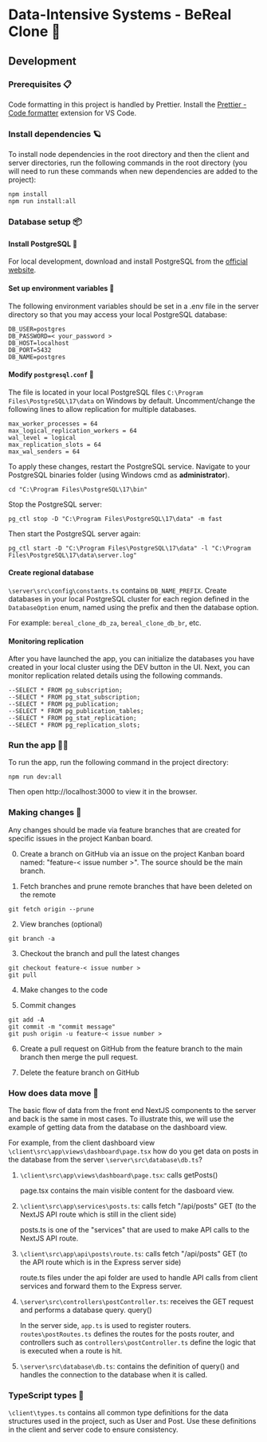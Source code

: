 # Data-Intensive Systems - BeReal Clone 🎥

## Development

### Prerequisites 📋

Code formatting in this project is handled by Prettier. Install the [Prettier - Code formatter](https://marketplace.visualstudio.com/items?itemName=esbenp.prettier-vscode) extension for VS Code.

### Install dependencies 🪐

To install node dependencies in the root directory and then the client and server directories, run the following commands in the root directory (you will need to run these commands when new dependencies are added to the project):

```
npm install
npm run install:all
```
### Database setup 📦

#### Install PostgreSQL 🐘

For local development, download and install PostgreSQL from the [official website](https://www.enterprisedb.com/downloads/postgres-postgresql-downloads).

#### Set up environment variables 📝

The following environment variables should be set in a .env file in the server directory so that you may access your local PostgreSQL database:

```
DB_USER=postgres
DB_PASSWORD=< your_password >
DB_HOST=localhost
DB_PORT=5432
DB_NAME=postgres
```

#### Modify `postgresql.conf` 📝

The file is located in your local PostgreSQL files `C:\Program Files\PostgreSQL\17\data` on Windows by default. Uncomment/change the following lines to allow replication for multiple databases.

```
max_worker_processes = 64
max_logical_replication_workers = 64
wal_level = logical
max_replication_slots = 64
max_wal_senders = 64
```

To apply these changes, restart the PostgreSQL service. Navigate to your PostgreSQL binaries folder (using Windows cmd as **administrator**). 
```
cd "C:\Program Files\PostgreSQL\17\bin"
```

Stop the PostgreSQL server:
```
pg_ctl stop -D "C:\Program Files\PostgreSQL\17\data" -m fast
```

Then start the PostgreSQL server again:
```
pg_ctl start -D "C:\Program Files\PostgreSQL\17\data" -l "C:\Program Files\PostgreSQL\17\data\server.log"
```

#### Create regional database

`\server\src\config\constants.ts` contains `DB_NAME_PREFIX`. Create databases in your local PostgreSQL cluster for each region defined in the `DatabaseOption` enum, named using the prefix and then the database option.

For example: `bereal_clone_db_za`, `bereal_clone_db_br`, etc.

#### Monitoring replication

After you have launched the app, you can initialize the databases you have created in your local cluster using the DEV button in the UI. Next, you can monitor replication related details using the following commands.

```
--SELECT * FROM pg_subscription;
--SELECT * FROM pg_stat_subscription;
--SELECT * FROM pg_publication;
--SELECT * FROM pg_publication_tables;
--SELECT * FROM pg_stat_replication;
--SELECT * FROM pg_replication_slots;
```

### Run the app 🏃‍♂️

To run the app, run the following command in the project directory:

```
npm run dev:all
```

Then open http://localhost:3000 to view it in the browser.

### Making changes 🔨

Any changes should be made via feature branches that are created for specific issues in the project Kanban board.

0. Create a branch on GitHub via an issue on the project Kanban board named: "feature-< issue number >". The source should be the main branch.

1. Fetch branches and prune remote branches that have been deleted on the remote

```
git fetch origin --prune
```

2. View branches (optional)

```
git branch -a
```

3. Checkout the branch and pull the latest changes

```
git checkout feature-< issue number >
git pull
```

4. Make changes to the code

5. Commit changes

```
git add -A
git commit -m "commit message"
git push origin -u feature-< issue number >
```

6. Create a pull request on GitHub from the feature branch to the main branch then merge the pull request.

7. Delete the feature branch on GitHub

### How does data move 📨

The basic flow of data from the front end NextJS components to the server and back is the same in most cases. To illustrate this, we will use the example of getting data from the database on the dashboard view.

For example, from the client dashboard view `\client\src\app\views\dashboard\page.tsx` how do you get data on posts in the database from the server `\server\src\database\db.ts`?

1. `\client\src\app\views\dashboard\page.tsx`: calls getPosts()

   page.tsx contains the main visible content for the dasboard view.

2. `\client\src\app\services\posts.ts`: calls fetch "/api/posts" GET (to the NextJS API route which is still in the client side)

   posts.ts is one of the "services" that are used to make API calls to the NextJS API route.

3. `\client\src\app\api\posts\route.ts`: calls fetch "/api/posts" GET (to the API route which is in the Express server side)

   route.ts files under the api folder are used to handle API calls from client services and forward them to the Express server.

4. `\server\src\controllers\postController.ts`: receives the GET request and performs a database query. query()

   In the server side, `app.ts` is used to register routers. `routes\postRoutes.ts` defines the routes for the posts router, and controllers such as `controllers\postController.ts` define the logic that is executed when a route is hit.

5. `\server\src\database\db.ts`: contains the definition of query() and handles the connection to the database when it is called.

### TypeScript types 🧪

`\client\types.ts` contains all common type definitions for the data structures used in the project, such as User and Post. Use these definitions in the client and server code to ensure consistency.

